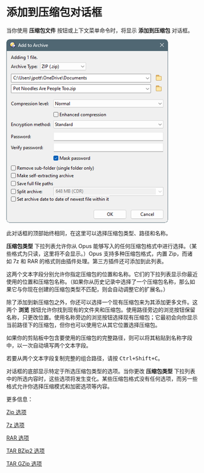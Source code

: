 # 添加到压缩包对话框

当你使用 **压缩包文件** 按钮或上下文菜单命令时，将显示 **添加到压缩包** 对话框。

![](/Manual/images/media/13/add_to_archive.png)

此对话框的顶部始终相同，在这里可以选择压缩包类型、路径和名称。

**压缩包类型** 下拉列表允许你从 Opus 能够写入的任何压缩包格式中进行选择。（某些格式为只读，这里将不会显示。）Opus 支持多种压缩包格式，内置 Zip，而诸如 7z 和 RAR 的格式则由插件处理。第三方插件还可添加到此列表。

这两个文本字段分别允许你指定压缩包的位置和名称。它们的下拉列表显示你最近使用的位置和压缩包名称。（如果你从历史记录中选择了一个压缩包名称，那么如果它与你现在创建的压缩包类型不匹配，则会自动调整它的扩展名。）

除了添加到新压缩包之外，你还可以选择一个现有压缩包来为其添加更多文件。这两个 **浏览** 按钮允许你找到现有的文件夹和压缩包。使用路径旁边的浏览按钮保留名称，只更改位置。使用名称旁边的浏览按钮选择现有压缩包；它最初会向你显示当前路径下的压缩包，但你也可以使用它从其它位置选择压缩包。

如果你的剪贴板中包含要使用的压缩包的完整路径，则可以将其粘贴到名称字段中，以一次自动填写两个文本字段。

若要从两个文本字段复制完整的组合路径，请按 <kbd>Ctrl+Shift+C</kbd>。

对话框的底部显示特定于所选压缩包类型的选项。当你更改 **压缩包类型** 下拉列表中的所选内容时，这些选项将发生变化。某些压缩包格式没有任何选项，而另一些格式允许你选择压缩模式和加密选项等内容。

更多信息：

[Zip 选项](/Manual/file_operations/creating_archives/add_to_archive_dialog/zip_options.zh.md)

[7z 选项](/Manual/file_operations/creating_archives/add_to_archive_dialog/7z_options.zh.md)

[RAR 选项](/Manual/file_operations/creating_archives/add_to_archive_dialog/rar_options.zh.md)

[TAR BZip2 选项](/Manual/file_operations/creating_archives/add_to_archive_dialog/tar_bzip2_options.zh.md)

[TAR GZip 选项](/Manual/file_operations/creating_archives/add_to_archive_dialog/tar_gzip_options.zh.md)